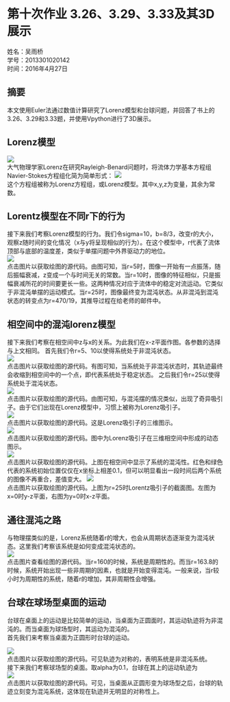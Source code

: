 # 第十次作业 3.26、3.29、3.33及其3D展示 
姓名：吴雨桥  
学号：2013301020142  
时间：2016年4月27日  
## 摘要  
本文使用Euler法通过数值计算研究了Lorenz模型和台球问题，并回答了书上的3.26、3.29和3.33题，并使用Vpython进行了3D展示。  
## Lorenz模型  
![](https://raw.githubusercontent.com/wuyuqiao/computationalphysics_N2013301020142/master/Chapter3-3/Lorenz_Attractor.gif)  
大气物理学家Lorenz在研究Rayleigh-Benard问题时，将流体力学基本方程组Navier-Stokes方程组化简为简单形式：
![](https://raw.githubusercontent.com/wuyuqiao/computationalphysics_N2013301020142/master/Chapter3-3/Lorenz%20equations.png)  
这个方程组被称为Lorenz方程组，或Lorenz模型。其中x,y,z为变量，其余为常数。  
## Lorentz模型在不同r下的行为
接下来我们考察Lorenz模型的行为。我们令sigma=10，b=8/3，改变r的大小，观察z随时间的变化情况（x与y将呈现相似的行为）。在这个模型中，r代表了流体顶部与底部的温度差，类似于单摆问题中外界驱动力的地位。  
[![](https://raw.githubusercontent.com/wuyuqiao/computationalphysics_N2013301020142/master/Chapter3-3/z%20versus%20time%20for%20different%20r.png)](https://raw.githubusercontent.com/wuyuqiao/computationalphysics_N2013301020142/master/Chapter3-3/z%20vs%20t.py)  
点击图片以获取绘图的源代码。由图可知，当r=5时，图像一开始有一点振荡，随后振幅衰减，z变成一个与时间无关的常数。当r=10时，图像的特征相似，只是振幅衰减所花的时间要更长一些。这两种情况对应于流体中的稳定对流运动。它类似于非混沌单摆的运动模式。当r=25时，图像最终变为混沌状态。从非混沌到混沌状态的转变点为r=470/19，其推导过程在给老师的邮件中。  
## 相空间中的混沌lorenz模型  
接下来我们考察在相空间中z与x的关系。为此我们在x-z平面作图。各参数的选择与上文相同。
首先我们令r=5、10以使得系统处于非混沌状态。  
[![](https://raw.githubusercontent.com/wuyuqiao/computationalphysics_N2013301020142/master/Chapter3-3/nonchaotic.png)](https://raw.githubusercontent.com/wuyuqiao/computationalphysics_N2013301020142/master/Chapter3-3/Phase%20space%20nonchaotic.py)  
点击图片以获取绘图的源代码。有图可知，当系统处于非混沌状态时，其轨迹最终会收缩到相空间中的一个点，即代表系统处于稳定状态。
之后我们令r=25以使得系统处于混沌状态。  
[![](https://raw.githubusercontent.com/wuyuqiao/computationalphysics_N2013301020142/master/Chapter3-3/lorenz%202d.png)](https://raw.githubusercontent.com/wuyuqiao/computationalphysics_N2013301020142/master/Chapter3-3/Phase%20space.py)  
点击图片以获取绘图的源代码。由图可知，与混沌摆的情况类似，出现了奇异吸引子。由于它们出现在Lorenz模型中，习惯上被称为Lorenz吸引子。  
[![](https://raw.githubusercontent.com/wuyuqiao/computationalphysics_N2013301020142/master/Chapter3-3/Phase%203d.png)](https://raw.githubusercontent.com/wuyuqiao/computationalphysics_N2013301020142/master/Chapter3-3/phase%203d.py)  
点击图片以获取绘图的源代码。这是Lorenz吸引子的三维图示。  
[![](https://raw.githubusercontent.com/wuyuqiao/computationalphysics_N2013301020142/master/Chapter3-3/gif1.gif)](https://raw.githubusercontent.com/wuyuqiao/computationalphysics_N2013301020142/master/Chapter3-3/Phase%20space%20-%20Copy.py)  
点击图片以获取绘图的源代码。图中为Lorenz吸引子在三维相空间中形成的动态图示。  
[![](https://raw.githubusercontent.com/wuyuqiao/computationalphysics_N2013301020142/master/Chapter3-3/GIF2.gif)](https://raw.githubusercontent.com/wuyuqiao/computationalphysics_N2013301020142/master/Chapter3-3/2%20balls.py)  
点击图片以获取绘图的源代码。上图在相空间中显示了系统的混沌性。红色和绿色代表的系统初始位置仅仅在x坐标上相差0.1，但可以明显看出一段时间后两个系统的图像不再重合，差值变大。
[![](https://raw.githubusercontent.com/wuyuqiao/computationalphysics_N2013301020142/master/Chapter3-3/slice1.png)](https://raw.githubusercontent.com/wuyuqiao/computationalphysics_N2013301020142/master/Chapter3-3/slice1.py)  
点击图片以获取绘图的源代码。上图为r=25时Lorentz吸引子的截面图。左图为x=0时y-z平面，右图为y=0时x-z平面。  
## 通往混沌之路 
与物理摆类似的是，Lorenz系统随着r的增大，也会从周期状态逐渐变为混沌状态。这里我们考察该系统是如何变成混沌状态的。  
[![](https://raw.githubusercontent.com/wuyuqiao/computationalphysics_N2013301020142/master/Chapter3-3/road.png)](https://raw.githubusercontent.com/wuyuqiao/computationalphysics_N2013301020142/master/Chapter3-3/road.py)  
点击图片查看绘图的源代码。当r=160的时候，系统是周期性的。而当r=163.8的时候，系统开始出现一些非周期的因素，也就是开始变得混沌。一般来说，当r较小时为周期性的系统，随着r的增加，其非周期性会增强。   
## 台球在球场型桌面的运动  
台球在桌面上的运动是比较简单的运动，当桌面为正圆面时，其运动轨迹将为非混沌的。而当桌面为球场型时，其运动为混沌的。  
首先我们来考察当桌面为正圆形时台球的运动。  

[![](https://raw.githubusercontent.com/wuyuqiao/computationalphysics_N2013301020142/master/Chapter3-3/circle%20taiqiu.gif)](https://raw.githubusercontent.com/wuyuqiao/computationalphysics_N2013301020142/master/Chapter3-3/circle%20taiqiu.py)  
点击图片以获取绘图的源代码。可见轨迹为对称的，表明系统是非混沌系统。  
接下来我们考察球场型的桌面。取alpha为0.1，台球在其上的运动轨迹为  
[![](https://raw.githubusercontent.com/wuyuqiao/computationalphysics_N2013301020142/master/Chapter3-3/stadium.gif)](https://raw.githubusercontent.com/wuyuqiao/computationalphysics_N2013301020142/master/Chapter3-3/stadium%200.1.py)  
点击图片以获取绘图的源代码。可见，当桌面从正圆形变为球场型之后，台球的轨迹立刻变为混沌系统，这体现在轨迹并无明显的对称性上。
